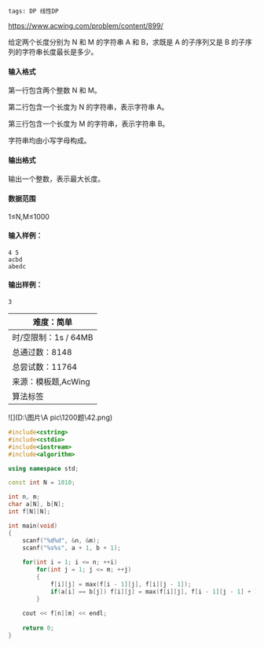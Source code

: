 ```
tags: DP 线性DP
```



https://www.acwing.com/problem/content/899/



给定两个长度分别为 N 和 M 的字符串 A 和 B，求既是 A 的子序列又是 B 的子序列的字符串长度最长是多少。

#### 输入格式

第一行包含两个整数 N 和 M。

第二行包含一个长度为 N 的字符串，表示字符串 A。

第三行包含一个长度为 M 的字符串，表示字符串 B。

字符串均由小写字母构成。

#### 输出格式

输出一个整数，表示最大长度。

#### 数据范围

1≤N,M≤1000

#### 输入样例：

```
4 5
acbd
abedc
```

#### 输出样例：

```
3
```

| 难度：**简单**       |
| -------------------- |
| 时/空限制：1s / 64MB |
| 总通过数：8148       |
| 总尝试数：11764      |
| 来源：模板题,AcWing  |
| 算法标签             |



![](D:\图片\A pic\1200题\42.png)



```cpp
#include<cstring>
#include<cstdio>
#include<iostream>
#include<algorithm>

using namespace std;

const int N = 1010;

int n, m;
char a[N], b[N];
int f[N][N];

int main(void)
{
    scanf("%d%d", &n, &m);
    scanf("%s%s", a + 1, b + 1);
    
    for(int i = 1; i <= n; ++i)
        for(int j = 1; j <= m; ++j)
        {
            f[i][j] = max(f[i - 1][j], f[i][j - 1]);
            if(a[i] == b[j]) f[i][j] = max(f[i][j], f[i - 1][j - 1] + 1);
        }
        
    cout << f[n][m] << endl;
    
    return 0;
}
```




